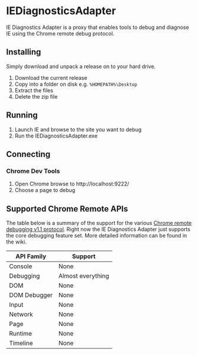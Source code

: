 # IEDiagnosticsAdapter
IE Diagnostics Adapter is a proxy that enables tools to debug and diagnose IE using the Chrome remote debug protocol. 

## Installing
Simply download and unpack a release on to your hard drive.

1. Download the current release
2. Copy into a folder on disk e.g. `%HOMEPATH%\Desktop`
3. Extract the files
4. Delete the zip file

## Running

1. Launch IE and browse to the site you want to debug 
2. Run the IEDiagnosticsAdapter.exe

## Connecting

### Chrome Dev Tools

1. Open Chrome browse to http://localhost:9222/
2. Choose a page to debug

## Supported Chrome Remote APIs
The table below is a summary of the support for the various [Chrome remote debugging v1.1 protocol](https://developer.chrome.com/devtools/docs/debugger-protocol). Right now the IE Diagnostics Adapter just supports the core debugging feature set. More detailed information can be found in the wiki.  

API Family | Support
------------ | -------------
Console | None
Debugging | Almost everything
DOM | None
DOM Debugger | None
Input | None
Network | None
Page | None
Runtime | None
Timeline | None
